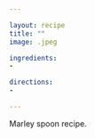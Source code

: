```yaml
---

layout: recipe
title: ""
image: .jpeg

ingredients:
- 

directions:
- 

---
```


Marley spoon recipe.